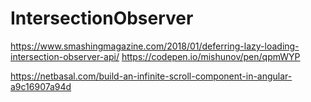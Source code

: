 # IntersectionObserver

https://www.smashingmagazine.com/2018/01/deferring-lazy-loading-intersection-observer-api/
https://codepen.io/mishunov/pen/qpmWYP

https://netbasal.com/build-an-infinite-scroll-component-in-angular-a9c16907a94d


